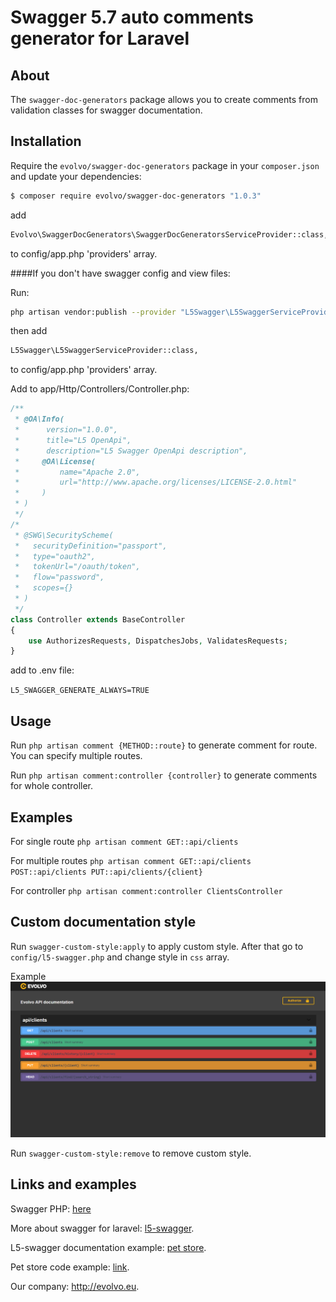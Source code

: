 # Swagger 5.7 auto comments generator for Laravel

## About
The `swagger-doc-generators` package allows you to create comments from validation classes for swagger documentation.



## Installation
Require the `evolvo/swagger-doc-generators` package in your `composer.json` and update your dependencies:
```sh
$ composer require evolvo/swagger-doc-generators "1.0.3"
```

add 
```sh
Evolvo\SwaggerDocGenerators\SwaggerDocGeneratorsServiceProvider::class,
```
to config/app.php 'providers' array.

####If you don't have swagger config and view files:

Run:
```sh
php artisan vendor:publish --provider "L5Swagger\L5SwaggerServiceProvider"
```

then add 
```sh
L5Swagger\L5SwaggerServiceProvider::class,
```
to config/app.php 'providers' array.

Add to app/Http/Controllers/Controller.php:
```php
/**
 * @OA\Info(
 *      version="1.0.0",
 *      title="L5 OpenApi",
 *      description="L5 Swagger OpenApi description",
 *     @OA\License(
 *         name="Apache 2.0",
 *         url="http://www.apache.org/licenses/LICENSE-2.0.html"
 *     )
 * )
 */
/*
 * @SWG\SecurityScheme(
 *   securityDefinition="passport",
 *   type="oauth2",
 *   tokenUrl="/oauth/token",
 *   flow="password",
 *   scopes={}
 * )
 */
class Controller extends BaseController
{
    use AuthorizesRequests, DispatchesJobs, ValidatesRequests;
}
```

add to .env file:

`L5_SWAGGER_GENERATE_ALWAYS=TRUE`

## Usage
Run `php artisan comment {METHOD::route}` to generate comment for route. You can specify multiple routes.

Run `php artisan comment:controller {controller}` to generate comments for whole controller.


## Examples
For single route
`php artisan comment GET::api/clients`

For multiple routes
`php artisan comment GET::api/clients POST::api/clients PUT::api/clients/{client}`

For controller
`php artisan comment:controller ClientsController`


## Custom documentation style
Run `swagger-custom-style:apply` to apply custom style.
After that go to `config/l5-swagger.php` and change style in `css` array.

Example
![alt text](src/images/custom-style-example.png)

Run `swagger-custom-style:remove` to remove custom style.

## Links and examples
Swagger PHP: [here]

More about swagger for laravel: [l5-swagger].

L5-swagger documentation example: [pet store].

Pet store code example: [link].

Our company: http://evolvo.eu.

[here]: http://zircote.com/swagger-php/
[l5-swagger]: https://github.com/DarkaOnLine/L5-Swagger
[pet store]: https://petstore.swagger.io/
[link]: https://github.com/zircote/swagger-php/tree/master/Examples/petstore-3.0




